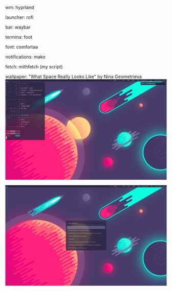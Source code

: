 wm: hyprland

launcher: rofi

bar: waybar

termina: foot

font: comfortaa

notifications: mako

fetch: mithfetch (my script)

wallpaper: "What Space Really Looks Like" by Nina Geometrieva
![rice](/rice_hypr.png)

![rofi](/hypr_rofi.png)
